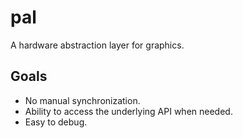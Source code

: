 # pal

A hardware abstraction layer for graphics.

## Goals

- No manual synchronization.
- Ability to access the underlying API when needed.
- Easy to debug.
